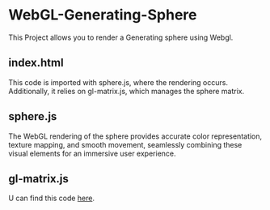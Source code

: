# WebGL-Generating-Sphere
This Project allows you to render a Generating sphere using Webgl.

## index.html
This code is imported with sphere.js, where the rendering occurs. Additionally, it relies on gl-matrix.js, which manages the sphere matrix.

## sphere.js 
The WebGL rendering of the sphere provides accurate color representation, texture mapping, and smooth movement, seamlessly combining these visual elements for an immersive user experience. 

## gl-matrix.js 
U can find this code [here](https://unpkg.com/gl-matrix@2.4.0/dist/gl-matrix.js).
